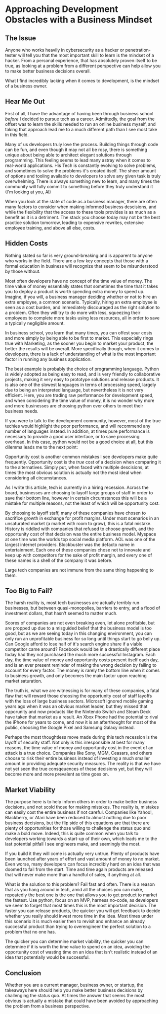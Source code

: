 # Approaching Development Obstacles with a Business Mindset

## The Issue

Anyone who works heavily in cybersecurity as a hacker or penetration-tester will tell you that the most important skill to learn is the mindset of a hacker.  From a personal experience, that has absolutely proven itself to be true, as looking at a problem from a different perspective can help allow you to make better business decisions overall.

What I find incredibly lacking when it comes to development, is the mindset of a business owner.

## Hear Me Out

First of all, I have the advantage of having been through business school <em>before</em> I decided to pursue tech as a career.  Admittedly, the goal from the offset was to learn the skills needed to run an online business myself, and taking that approach lead me to a much different path than I see most take in this field.

Many of us developers truly love the process.  Building things through code can be fun, and even though it may not all be rosy, there is something unique about being able to architect elegant solutions through programming.  This feeling seems to lead many astray when it comes to real-world applications.
His
Tech is constantly evolving to solve problems, and sometimes to solve the problems it's created itself.  The sheer amount of options and tooling available to developers to solve any given task is truly overwhelming.  There is always something new to learn, and many times the community will fully commit to something before they truly understand it (I'm looking at you, AI)

When you look at the state of code as a business manager, there are often many factors to consider when making informed business descisions, and while the flexibility that the access to these tools provides is as much as a benefit as it is a detriment.  The stack you choose today may not be the best practice solution tomorrow, leading to expensive rewrites, extensive employee training, and above all else, costs.

## Hidden Costs

Nothing stated so far is very ground-breaking and is apparent to anyone who works in the field.  There are a few key concepts that those with a formal education in business will recognize that seem to be misunderstood by those without.

Most often developers have no concept of the time value of money.  The time value of money essentially states that sometimes the time that it takes you to deploy a product is worth spending extra money to speed up.  Imagine, if you will, a business manager deciding whether or not to hire an extra employee, a common scenario.  Typically, hiring an extra employee is seen as a cost burden, and immediately discouraged as the right solution to a problem.  Often they will try to do more with less, squeezing their employees to complete more tasks using less resources, all in order to save a typically negligible amount.

In business school, you learn that many times, you can offest your costs and more simply by being able to be first to market.  This especially rings true with Marketing, as the sooner you begin to market your product, the better the results will be overall.  More specifically though, when it comes to developers, there is a lack of understanding of what is the most important factor in running any business application.

The best example is probably the choice of programming language.  Python is widely adopted as being easy to read, and is very friendly to collaborative projects, making it very easy to prototype solutions and release products.  It is also one of the slowest languages in terms of processing speed, largely due to being an interpreted language, but nevertheless it is not very efficient.  Here, you are trading raw performance for development speed, and when considering the time value of money, it is no wonder why more and more businesses are choosing python over others to meet their business needs.

If you were to talk to the development community, however, most of the true techies would highlight the poor performance, and will recommend any number of languages instead.  In addition, at times pure performance is necessary to provide a good user interface, or to save processing overhead.  In this case, python would not be a good choice at all, but this dilemma leads me to the next point:

Opportunity cost is another common mistakes I see developers make quite frequently.  Opportunity cost is the <em>true</em> cost of a decision when comparing it to the alternatives.  Simply put, when faced with multiple descisions, at times the most obvious solution is actually not the most ideal when considering all circumstances.

As I write this article, tech is currently in a hiring recession.  Across the board, businesses are choosing to layoff large groups of staff in order to save their bottom line, however in certain circumstances this will be a mistake for multiple reasons, not the least of which will be opportunity cost.

By choosing to layoff staff, many of these companies have chosen to sacrifice growth in exchange for profit margins.  Under most scenarios in an unsaturated market (a market with room to grow), this is a fatal mistake.  History is riddled with companies that refused to choose growth, and the opportunity cost of that decision was the entire business model.  Myspace at one time was the worlds top social media platform.  AOL was one of the largest internet providers.  Blockbuster was the defacto name in entertainment.  Each one of these companies chose not to innovate and keep up with competitors for the sake of profit margin, and every one of these names is a shell of the company it was before.

Large tech companies are not immune from the same thing happening to them.

## Too Big to Fail?

The harsh reality is, most tech businesses are actually terribly run businesses, but between quasi-monopolies, barriers to entry, and a flood of investment dollars, that hasn't seemed to matter much.

Scores of companies are not even breaking even, let alone profitable, but are propped up due to a misguided belief that the business model is too good, but as we are seeing today in this changing environment, you can only run an unprofitable business for so long until things start to go belly up.  Can Google afford to lose half of it's search engine share if a viable competitor came around?  Facebook would be in a drastically different place today had they not purchased the much more successful Instagram.  Each day, the time value of money and opportunity costs present itself each day, and is an ever present reminder of making the wrong decision by failing to account for every factor.  The money is rarely the bottom line when it comes to business growth, and only becomes the main factor upon reaching market saturation.

The truth is, what we are witnessing is for many of these companies, a fatal flaw that will reward those choosing the opportunity cost of staff layoffs with the loss of large business sectors.  Microsoft ignored mobile gaming years ago when it was an obvious market leader, but they missed that opporunity and now products like the Nintendo Switch and Steam Deck have taken that market as a result.  An Xbox Phone had the potential to rival the iPhone for years to come, and now it is an afterthought for most of the public, choosing the Google Pixel and Samsung Galaxy instead.

Perhaps the most thoughtless move made during this tech recession is the layoff of security staff.  Not only is this irresponsible at best for many reasons, the time value of money and opportunity cost in the event of an attack is a true choice.  Companies like Sony, MGM, Ceasars, and others choose to risk their entire business instead of investing a much smaller amount in providing adequate security measures.  The reality is that we have not yet seen the true consqeuences of these decisions yet, but they will become more and more prevalent as time goes on.

## Market Viability

The purpose here is to help inform others in order to make better business decisions, and not scold those for making mistakes.  The reality is, mistakes can easily cost the entire business if not careful.  Companies like Yahoo!, Blackberry, or Atari have been reduced to almost nothing due to poor business decisions, but the flip side of this equations are that there are plenty of opportunities for those willing to challenge the status quo and make a bold move.  Indeed, this is quite common when you talk to developers working towards a start-up of their own, which leads me to the last potential pitfall I see engineers make, and seemingly the most.

If you build it they will come is actually very untrue.  Plenty of products have been launched after years of effort and vast amount of money to no market.  Even worse, many developers can focus incredibly hard on an idea that was doomed to fail from the start.  Time and time again products are released that will never make more than a handful of sales, if anything at all.

What is the solution to this problem?  Fail fast and often.  There is a reason that as you hang around in tech, amid all the choices you can make, repeatedly the best one is the one that allows you to get product to market the fastest.  Use python, focus on an MVP, harness no-code, as developers we seem to forget that most times this is the most important decision.  The faster you can release products, the quicker you will get feedback to decide whether you really should invest more time in the idea.  Most times under this scenario it is much easier then to revisit and enhance an already successful product than trying to overengineer the perfect solution to a problem that no one has.

The quicker you can determine market viability, the quicker you can determine if it is worth the time value to spend on an idea, avoiding the opportunity cost of wasting time on an idea that isn't realistic instead of an idea that potentially would be successful.

## Conclusion

Whether you are a current manager, business owner, or startup, the takeaways here should help you make better business decisions by challenging the status quo.  At times the answer that seems the most obvious is actually a mistake that could have been avoided by approaching the problem from a business perspective. 
